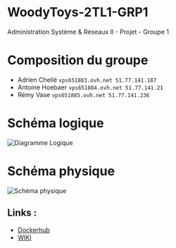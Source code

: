 # WoodyToys-2TL1-GRP1
Administration Système &amp; Réseaux II - Projet - Groupe 1

# Composition du groupe
* Adrien Chellé `vps651883.ovh.net 51.77.141.187`
* Antoine Hoebaer `vps651884.ovh.net 51.77.141.21`
* Rémy Vase `vps651885.ovh.net 51.77.141.236`

# Schéma logique
![Diagramme Logique](https://i.imgur.com/5WPDBDJ.png)

# Schéma physique
![Schéma physique](https://i.imgur.com/YIKICUz.png)

## Links :
* [Dockerhub ](https://hub.docker.com/u/remyvase)
* [WIKI](https://github.com/ATHOOS/WoodyToys-2TL1-GRP1/wiki)
